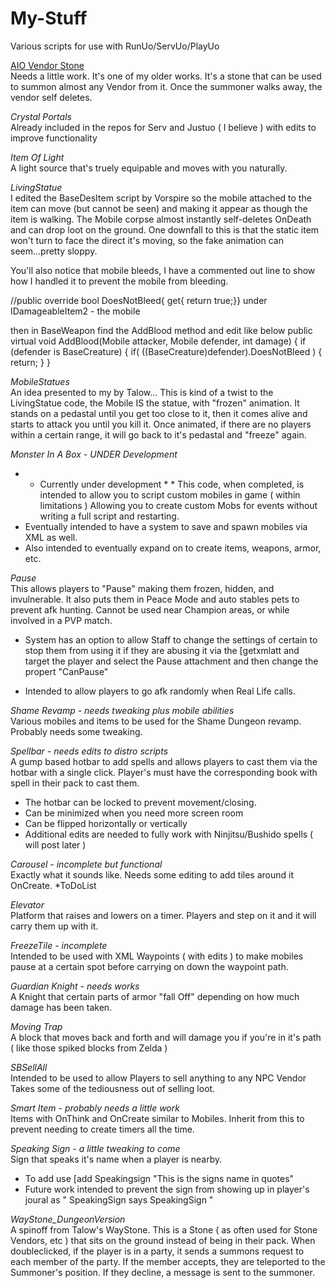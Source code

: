 # My-Stuff
Various scripts for use with RunUo/ServUo/PlayUo

[AIO Vendor Stone](https://github.com/zerodowned/My-Stuff/tree/master/AIO%20Vendor%20Stone "test")<br>
  Needs a little work. It's one of my older works. 
  It's a stone that can be used to summon almost any Vendor from it. 
  Once the summoner walks away, the vendor self deletes.
  
*Crystal Portals*<br> 
  Already included in the repos for Serv and Justuo ( I believe ) with edits to improve functionality
  
*Item Of Light*<br> 
  A light source that's truely equipable and moves with you naturally.
  
*LivingStatue*<br> 
  I edited the BaseDesItem script by Vorspire so the mobile attached to the item can move (but cannot be seen) and making it appear as though the item is walking.
  The Mobile corpse almost instantly self-deletes OnDeath and can drop loot on the ground.
  One downfall to this is that the static item won't turn to face the direct it's moving, so the fake animation can seem...pretty sloppy.
  
  You'll also notice that mobile bleeds, I have a commented out line to show how I handled it to prevent the mobile from bleeding.

//public override bool DoesNotBleed{ get{ return true;}} under IDamageableItem2 - the mobile

then in BaseWeapon find the AddBlood method and edit like below
public virtual void AddBlood(Mobile attacker, Mobile defender, int damage)
     {
       if (defender is BaseCreature) {
         if( ((BaseCreature)defender).DoesNotBleed ) {
           return;
         }
       }

*MobileStatues*<br> 
  An idea presented to my by Talow...
  This is kind of a twist to the LivingStatue code, the Mobile IS the statue, with "frozen" animation.
  It stands on a pedastal until you get too close to it, then it comes alive and starts to attack you until you kill it.
  Once animated, if there are no players within a certain range, it will go back to it's pedastal and "freeze" again.
  
*Monster In A Box - UNDER Development*<br> 
  * * Currently under development * *
  This code, when completed, is intended to allow you to script custom mobiles in game ( within limitations )
  Allowing you to create custom Mobs for events without writing a full script and restarting.
  * Eventually intended to have a system to save and spawn mobiles via XML as well.
  * Also intended to eventually expand on to create items, weapons, armor, etc.
  
*Pause*<br> 
  This allows players to "Pause" making them frozen, hidden, and invulnerable. 
  It also puts them in Peace Mode and auto stables pets to prevent afk hunting.
  Cannot be used near Champion areas, or while involved in a PVP match.
  * System has an option to allow Staff to change the settings of certain to stop them from using it if they are abusing it via the [getxmlatt and target the player and select the Pause attachment and then change the propert "CanPause"
  - Intended to allow players to go afk randomly when Real Life calls. 

*Shame Revamp - needs tweaking plus mobile abilities*<br> 
  Various mobiles and items to be used for the Shame Dungeon revamp. 
  Probably needs some tweaking.
  
*Spellbar - needs edits to distro scripts*<br> 
  A gump based hotbar to add spells and allows players to cast them via the hotbar with a single click.
  Player's must have the corresponding book with spell in their pack to cast them.
  - The hotbar can be locked to prevent movement/closing.
  - Can be minimized when you need more screen room
  - Can be flipped horizontally or vertically
  - Additional edits are needed to fully work with Ninjitsu/Bushido spells ( will post later )
  
*Carousel - incomplete but functional*<br> 
  Exactly what it sounds like. Needs some editing to add tiles around it OnCreate. *ToDoList

*Elevator*<br> 
  Platform that raises and lowers on a timer. Players and step on it and it will carry them up with it.
  
*FreezeTile - incomplete*<br> 
  Intended to be used with XML Waypoints ( with edits ) to make mobiles pause at a certain spot before carrying on down the waypoint path.
  
*Guardian Knight - needs works*<br> 
  A Knight that certain parts of armor "fall Off" depending on how much damage has been taken.
  
*Moving Trap*<br> 
  A block that moves back and forth and will damage you if you're in it's path ( like those spiked blocks from Zelda )

*SBSellAll*<br> 
  Intended to be used to allow Players to sell anything to any NPC Vendor
  Takes some of the tediousness out of selling loot.
  
*Smart Item - probably needs a little work*<br> 
  Items with OnThink and OnCreate similar to Mobiles.
  Inherit from this to prevent needing to create timers all the time.
  
*Speaking Sign - a little tweaking to come*<br>
  Sign that speaks it's name when a player is nearby. 
  - To add use [add Speakingsign "This is the signs name in quotes"
  - Future work intended to prevent the sign from showing up in player's joural as " SpeakingSign says SpeakingSign "
  
*WayStone_DungeonVersion*<br>
  A spinoff from Talow's WayStone. 
  This is a Stone ( as often used for Stone Vendors, etc ) that sits on the ground instead of being in their pack.
  When doubleclicked, if the player is in a party, it sends a summons request to each member of the party.
  If the member accepts, they are teleported to the Summoner's position.
  If they decline, a message is sent to the summoner. 
  
  
